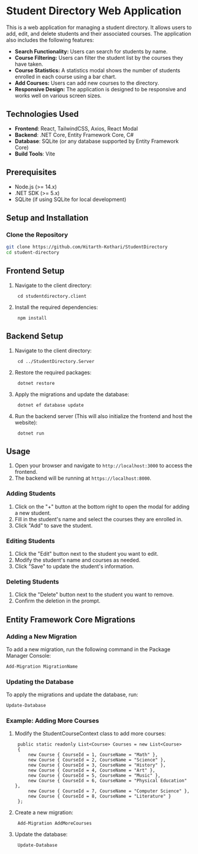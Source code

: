 # Student Directory Web Application

This is a web application for managing a student directory. It allows users to add, edit, and delete students and their associated courses. The application also includes the following features:

- **Search Functionality:** Users can search for students by name.
- **Course Filtering:** Users can filter the student list by the courses they have taken.
- **Course Statistics:** A statistics modal shows the number of students enrolled in each course using a bar chart.
- **Add Courses:** Users can add new courses to the directory.
- **Responsive Design:** The application is designed to be responsive and works well on various screen sizes.

## Technologies Used

- **Frontend**: React, TailwindCSS, Axios, React Modal
- **Backend**: .NET Core, Entity Framework Core, C#
- **Database**: SQLite (or any database supported by Entity Framework Core)
- **Build Tools**: Vite

## Prerequisites

- Node.js (>= 14.x)
- .NET SDK (>= 5.x)
- SQLite (if using SQLite for local development)

## Setup and Installation

### Clone the Repository

```bash
git clone https://github.com/Hitarth-Kothari/StudentDirectory
cd student-directory
```

## Frontend Setup

1. Navigate to the client directory:

        cd studentdirectory.client
    
2. Install the required dependencies:

        npm install

## Backend Setup

1. Navigate to the client directory:

        cd ../StudentDirectory.Server
    
2. Restore the required packages:

        dotnet restore

3. Apply the migrations and update the database:

        dotnet ef database update

4. Run the backend server (This will also initialize the frontend and host the website):

        dotnet run

## Usage

1. Open your browser and navigate to `http://localhost:3000` to access the frontend.
2. The backend will be running at `https://localhost:8000`.

### Adding Students

1. Click on the "+" button at the bottom right to open the modal for adding a new student.
2. Fill in the student's name and select the courses they are enrolled in.
3. Click "Add" to save the student.

### Editing Students

1. Click the "Edit" button next to the student you want to edit.
2. Modify the student's name and courses as needed.
3. Click "Save" to update the student's information.

### Deleting Students

1. Click the "Delete" button next to the student you want to remove.
2. Confirm the deletion in the prompt.

## Entity Framework Core Migrations

### Adding a New Migration

To add a new migration, run the following command in the Package Manager Console:

```powershell
Add-Migration MigrationName
```
### Updating the Database

To apply the migrations and update the database, run:

```powershell
Update-Database
```
### Example: Adding More Courses

1. Modify the StudentCourseContext class to add more courses:

        public static readonly List<Course> Courses = new List<Course>
        {
            new Course { CourseId = 1, CourseName = "Math" },
            new Course { CourseId = 2, CourseName = "Science" },
            new Course { CourseId = 3, CourseName = "History" },
            new Course { CourseId = 4, CourseName = "Art" },
            new Course { CourseId = 5, CourseName = "Music" },
            new Course { CourseId = 6, CourseName = "Physical Education" },
            new Course { CourseId = 7, CourseName = "Computer Science" },
            new Course { CourseId = 8, CourseName = "Literature" }
        };

2. Create a new migration:

        Add-Migration AddMoreCourses

3. Update the database:

        Update-Database
